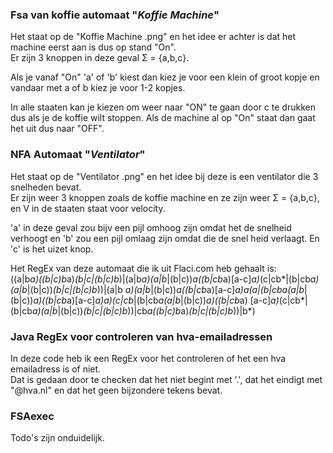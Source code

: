 ### Fsa van koffie automaat "_Koffie Machine_"

Het staat op de "Koffie Machine .png" en het idee er achter is dat het machine eerst aan is dus op stand "On".  
Er zijn 3 knoppen in deze geval Σ = {a,b,c}.

Als je vanaf "On" 'a' of 'b' kiest dan kiez je voor een klein of groot kopje en vandaar met a of b kiez je voor 1-2 kopjes.

In alle staaten kan je kiezen om weer naar "ON" te gaan door c te drukken dus als je de koffie wilt stoppen. Als de
machine al op "On" staat dan gaat het uit dus naar "OFF".

### NFA Automaat "_Ventilator_"

Het staat op de "Ventilator .png" en het idee bij deze is een ventilator die 3 snelheden bevat.  
Er zijn weer 3 knoppen zoals de koffie machine en ze zijn weer Σ = {a,b,c}, en V in de staaten staat voor velocity.  

'a' in deze geval zou bijv een pijl omhoog zijn omdat het de snelheid verhoogt en 'b' zou een pijl omlaag zijn omdat die 
de snel heid verlaagt. En 'c' is het uizet knop.

Het RegEx van deze automaat die ik uit Flaci.com heb gehaalt is:   
((a|b*a)((b|c)b*a)*(b|c|(b|c)b*)|(a|b*a)(a|b*|(b|c))*a((b|cb*a)[a-c]*a)*(c|cb*|(b|cb*a)(a|b*|(b|c))*(b|c|(b|c)b*))|(a|b
*a)(a|b*|(b|c))*a((b|cb*a)[a-c]*a)*a(a|(b|cb*a(a|b*|(b|c))*a)((b|cb*a)[a-c]*a)*a)*(c|cb*|(b|cb*a(a|b*|(b|c))*a)((b|cb*a)
[a-c]*a)*(c|cb*|(b|cb*a)(a|b*|(b|c))*(b|c|(b|c)b*))|cb*a((b|c)b*a)*(b|c|(b|c)b*))|b*)

### Java RegEx voor controleren van hva-emailadressen

In deze code heb ik een RegEx voor het controleren of het een hva emailadress is of niet.  
Dat is gedaan door te checken dat het niet begint met '.', dat het eindigt met "@hva.nl" en dat het geen bijzondere 
tekens bevat.

### FSAexec 

Todo's zijn onduidelijk.